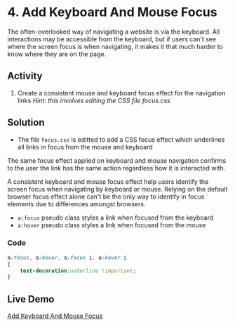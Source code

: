 # 4. Add Keyboard And Mouse Focus
The often-overlooked way of navigating a website is via the keyboard. All interactions may be accessible from the keyboard, but if users can’t see where the screen focus is when navigating, it makes it that much harder to know where they are on the page.

## Activity
1. Create a consistent mouse and keyboard focus effect for the navigation links _Hint: this involves editing the CSS file focus.css_

## Solution
* The file `focus.css` is editted to add a CSS focus effect which underlines all links in focus from the mouse and keyboard

The same focus effect applied on keyboard and mouse navigation confirms to the user the link has the same action regardless how it is interacted with.

A consistent keyboard and mouse focus effect help users identify the screen focus when navigating by keyboard or mouse. Relying on the default browser focus effect alone can't be the only way to identify in focus elements due to differences amongst browsers.

* `a:focus` pseudo class styles a link when focused from the keyboard
* `a:hover` pseudo class styles a link when focused from the mouse

### Code
```css
a:focus, a:hover, a:focus i, a:hover i
{
	text-decoration:underline !important;
}
```

## Live Demo
[Add Keyboard And Mouse Focus](https://canaxess.github.io/ACME-fashion-house/2-add-pagelevel-content/4-keyboard-mouse-effect/finish/)
